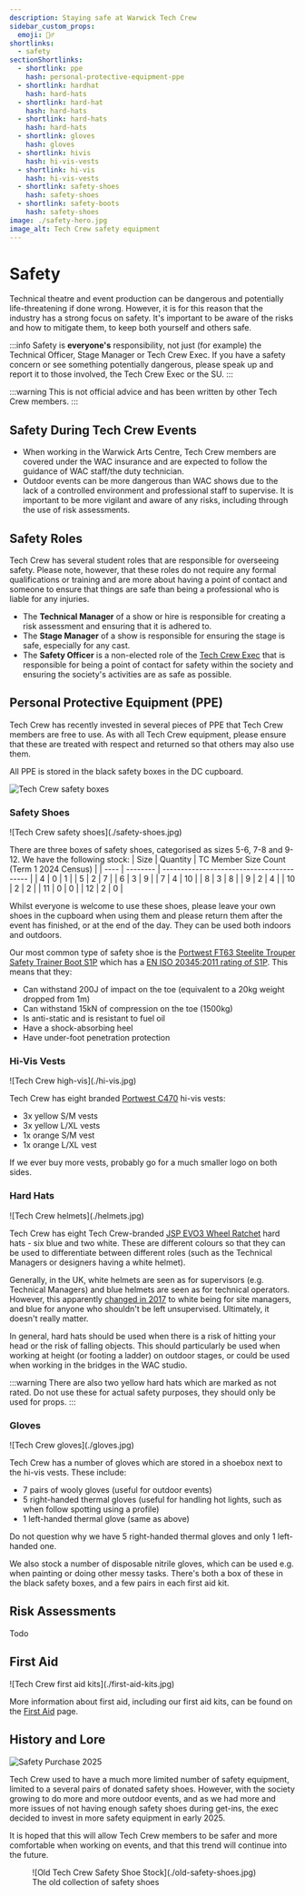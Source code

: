 ```yaml
---
description: Staying safe at Warwick Tech Crew
sidebar_custom_props:
  emoji: 👷‍♂️
shortlinks:
  - safety
sectionShortlinks:
  - shortlink: ppe
    hash: personal-protective-equipment-ppe
  - shortlink: hardhat
    hash: hard-hats
  - shortlink: hard-hat
    hash: hard-hats
  - shortlink: hard-hats
    hash: hard-hats
  - shortlink: gloves
    hash: gloves
  - shortlink: hivis
    hash: hi-vis-vests
  - shortlink: hi-vis
    hash: hi-vis-vests
  - shortlink: safety-shoes
    hash: safety-shoes
  - shortlink: safety-boots
    hash: safety-shoes
image: ./safety-hero.jpg
image_alt: Tech Crew safety equipment
---
```


# Safety

Technical theatre and event production can be dangerous and potentially life-threatening if done wrong. However, it is
for this reason that the industry has a strong focus on safety. It's important to be aware of the risks and how to
mitigate them, to keep both yourself and others safe.

:::info
Safety is **everyone's** responsibility, not just (for example) the Technical Officer, Stage Manager or Tech Crew Exec.
If you have a safety concern or see something potentially dangerous, please speak up and report it to those involved,
the Tech Crew Exec or the SU.
:::

:::warning
This is not official advice and has been written by other Tech Crew members.
:::

## Safety During Tech Crew Events

* When working in the Warwick Arts Centre, Tech Crew members are covered under the WAC insurance and are expected to
  follow the guidance of WAC staff/the duty technician.
* Outdoor events can be more dangerous than WAC shows due to the lack of a controlled environment and professional staff
  to supervise. It is important to be more vigilant and aware of any risks, including through the use of risk
  assessments.

## Safety Roles

Tech Crew has several student roles that are responsible for overseeing safety. Please note, however, that these roles
do not
require any formal qualifications or training and are more about having a point of contact and someone to ensure that
things are safe than being a professional who is liable for any injuries.

* The **Technical Manager** of a show or hire is responsible for creating a risk assessment and ensuring that it is
  adhered to.
* The **Stage Manager** of a show is responsible for ensuring the stage is safe, especially for any cast.
* The **Safety Officer** is a non-elected role of the [Tech Crew Exec](../02-democracy/01-exec.md) that is responsible
  for
  being a point of contact for safety within the society and ensuring the society's activities are as safe as possible.

## Personal Protective Equipment (PPE)

Tech Crew has recently invested in several pieces of PPE that Tech Crew members are free to use. As with all Tech Crew
equipment, please ensure that these are treated with respect and returned so that others may also use them.

All PPE is stored in the black safety boxes in the DC cupboard.

![Tech Crew safety boxes](./safety-boxes.jpg)

### Safety Shoes

<div class="img-small">
![Tech Crew safety shoes](./safety-shoes.jpg)
</div>

There are three boxes of safety shoes, categorised as sizes 5-6, 7-8 and 9-12. We have the following stock:
| Size | Quantity | TC Member Size Count (Term 1 2024 Census) |
| ---- | -------- | ----------------------------------------- |
| 4 | 0 | 1 |
| 5 | 2 | 7 |
| 6 | 3 | 9 |
| 7 | 4 | 10 |
| 8 | 3 | 8 |
| 9 | 2 | 4 |
| 10 | 2 | 2 |
| 11 | 0 | 0 |
| 12 | 2 | 0 |

Whilst everyone is welcome to use these shoes, please leave your own shoes in the cupboard when using them and please
return them after the event has finished, or at the end of the day. They can be used both indoors and outdoors.

Our most common type of safety shoe is
the [Portwest FT63 Steelite Trouper Safety Trainer Boot S1P](https://www.safetecdirect.co.uk/products/ft63bkr/portwest-ft63-steelite-trouper-safety-trainer-boot-s1p)
which has a [EN ISO 20345:2011 rating of S1P](https://www.xamax.co.uk/blog/safety-footwear-ratings.html#S1P). This means
that they:

* Can withstand 200J of impact on the toe (equivalent to a 20kg weight dropped from 1m)
* Can withstand 15kN of compression on the toe (1500kg)
* Is anti-static and is resistant to fuel oil
* Have a shock-absorbing heel
* Have under-foot penetration protection

### Hi-Vis Vests

<div class="img-small">
![Tech Crew high-vis](./hi-vis.jpg)
</div>

Tech Crew has eight
branded [Portwest C470](https://www.safetecdirect.co.uk/products/hvw/portwest-c470-yellow-adjustable-hi-vis-vest) hi-vis
vests:

* 3x yellow S/M vests
* 3x yellow L/XL vests
* 1x orange S/M vest
* 1x orange L/XL vest

If we ever buy more vests, probably go for a much smaller logo on both sides.

### Hard Hats

<div class="img-small">
![Tech Crew helmets](./helmets.jpg)
</div>

Tech Crew has eight Tech
Crew-branded [JSP EVO3 Wheel Ratchet](https://www.safetecdirect.co.uk/products/evo3wheel/jsp-evo3-safety-helmet-vented-wheel-ratchet-mid-peak)
hard hats - six blue and two white. These are different colours so that they can
be used to differentiate between different roles (such as the Technical Managers or designers having a white helmet).

Generally, in the UK, white helmets are seen as for supervisors (e.g. Technical Managers) and blue helmets are seen as
for technical operators. However, this
apparently [changed in 2017](https://www.totalworkwear.co.uk/blog/hard-hat-colour-coding.html) to white being for site
managers, and blue for anyone who shouldn't be left unsupervised. Ultimately, it doesn't really matter.

In general, hard hats should be used when there is a risk of hitting your head or the risk of falling objects. This
should particularly be used when working at height (or footing a ladder) on outdoor stages, or could be used when
working in the bridges in the WAC studio.

:::warning
There are also two yellow hard hats which are marked as not rated. Do not use these for actual safety purposes, they
should only be used for props.
:::

### Gloves

<div class="img-small">
![Tech Crew gloves](./gloves.jpg)
</div>

Tech Crew has a number of gloves which are stored in a shoebox next to the hi-vis vests. These include:

* 7 pairs of wooly gloves (useful for outdoor events)
* 5 right-handed thermal gloves (useful for handling hot lights, such as when follow spotting using a profile)
* 1 left-handed thermal glove (same as above)

Do not question why we have 5 right-handed thermal gloves and only 1 left-handed one.

We also stock a number of disposable nitrile gloves, which can be used e.g. when painting or doing other messy tasks.
There's both a box of these in the black safety boxes, and a few pairs in each first aid kit.

## Risk Assessments

Todo

## First Aid

<div class="img-small">
![Tech Crew first aid kits](./first-aid-kits.jpg)
</div>

More information about first aid, including our first aid kits, can be found on the [First Aid](./first-aid.md) page.

## History and Lore

![Safety Purchase 2025](./safety-purchase.jpg)

Tech Crew used to have a much more limited number of safety equipment, limited to a several pairs of donated safety
shoes. However, with the society growing to do more and more outdoor events, and as we had more and more issues of not
having enough safety shoes during get-ins, the exec decided to invest in more safety equipment in early 2025.

It is hoped that this will allow Tech Crew members to be safer and more comfortable when working on events, and that
this trend will continue into the future.

<figure class="img-small">
![Old Tech Crew Safety Shoe Stock](./old-safety-shoes.jpg)
<figcaption>The old collection of safety shoes</figcaption>
</figure>
